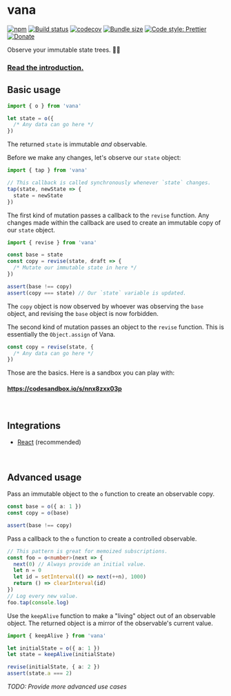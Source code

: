# vana

[![npm](https://img.shields.io/npm/v/vana.svg)](https://www.npmjs.com/package/vana)
[![Build status](https://travis-ci.org/alloc/vana.svg?branch=master)](https://travis-ci.org/alloc/vana)
[![codecov](https://codecov.io/gh/alloc/vana/branch/master/graph/badge.svg)](https://codecov.io/gh/alloc/vana)
[![Bundle size](https://badgen.net/bundlephobia/min/vana)](https://bundlephobia.com/result?p=vana)
[![Code style: Prettier](https://img.shields.io/badge/code_style-prettier-ff69b4.svg)](https://github.com/prettier/prettier)
[![Donate](https://img.shields.io/badge/Donate-PayPal-green.svg)](https://paypal.me/alecdotbiz)

Observe your immutable state trees. 🌲👀

### [Read the introduction.](./docs/intro.md)

## Basic usage

```ts
import { o } from 'vana'

let state = o({
  /* Any data can go here */
})
```

The returned `state` is immutable _and_ observable.

Before we make any changes, let's observe our `state` object:

```ts
import { tap } from 'vana'

// This callback is called synchronously whenever `state` changes.
tap(state, newState => {
  state = newState
})
```

The first kind of mutation passes a callback to the `revise` function. Any
changes made within the callback are used to create an immutable copy of our
`state` object.

```ts
import { revise } from 'vana'

const base = state
const copy = revise(state, draft => {
  /* Mutate our immutable state in here */
})

assert(base !== copy)
assert(copy === state) // Our `state` variable is updated.
```

The `copy` object is now observed by whoever was observing the `base` object,
and revising the `base` object is now forbidden.

The second kind of mutation passes an object to the `revise` function. This is
essentially the `Object.assign` of Vana.

```ts
const copy = revise(state, {
  /* Any data can go here */
})
```

Those are the basics. Here is a sandbox you can play with:

#### https://codesandbox.io/s/nnx8zxx03p

&nbsp;

## Integrations

- [React](https://github.com/alloc/vana-react) (recommended)

&nbsp;

## Advanced usage

Pass an immutable object to the `o` function to create an observable copy.

```ts
const base = o({ a: 1 })
const copy = o(base)

assert(base !== copy)
```

Pass a callback to the `o` function to create a controlled observable.

```ts
// This pattern is great for memoized subscriptions.
const foo = o<number>(next => {
  next(0) // Always provide an initial value.
  let n = 0
  let id = setInterval(() => next(++n), 1000)
  return () => clearInterval(id)
})
// Log every new value.
foo.tap(console.log)
```

Use the `keepAlive` function to make a "living" object out of an observable object. The returned object is a mirror of the observable's current value.

```ts
import { keepAlive } from 'vana'

let initialState = o({ a: 1 })
let state = keepAlive(initialState)

revise(initialState, { a: 2 })
assert(state.a === 2)
```

_TODO: Provide more advanced use cases_

